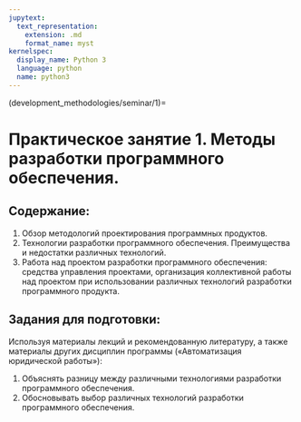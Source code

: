 ```yaml
---
jupytext:
  text_representation:
    extension: .md
    format_name: myst
kernelspec:
  display_name: Python 3
  language: python
  name: python3
---
```


(development_methodologies/seminar/1)=
# Практическое занятие 1. Методы разработки программного обеспечения.

## Содержание:
1. Обзор методологий проектирования программных продуктов.
2. Технологии разработки программного обеспечения. Преимущества и недостатки различных технологий.
3. Работа над проектом разработки программного обеспечения: средства управления проектами, организация коллективной работы над проектом при использовании различных технологий разработки программного продукта.

## Задания для подготовки:
Используя материалы лекций и рекомендованную литературу, а также материалы других дисциплин программы (&laquo;Автоматизация юридической работы&raquo;):
1. Объяснять разницу между различными технологиями разработки программного обеспечения.
2. Обосновывать выбор различных технологий разработки программного обеспечения.
